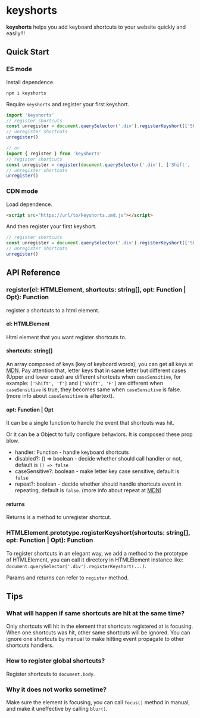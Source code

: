 # keyshorts

**keyshorts** helps you add keyboard shortcuts to your website quickly and easily!!!

## Quick Start

### ES mode

Install dependence.

```shell
npm i keyshorts
```
Require `keyshorts` and register your first keyshort.

```javascript
import 'keyshorts'
// register shortcuts
const unregister = document.querySelector('.div').registerKeyshort(['Shift', 'f'], () => { dosomething() })
// unregister shortcuts
unregister()

// or
import { register } from 'keyshorts'
// register shortcuts
const unregister = register(document.querySelector('.div'), ['Shift', 'f'], () => { dosomething() })
// unregister shortcuts
unregister()
```

### CDN mode

Load dependence.

```html
<script src="https://url/to/keyshorts.umd.js"></script>
```

And then register your first keyshort.

```javascript
// register shortcuts
const unregister = document.querySelector('.div').registerKeyshort(['Shift', 'f'], () => { dosomething() })
// unregister shortcuts
unregister()
```

## API Reference

### register(el: HTMLElement, shortcuts: string[], opt: Function | Opt): Function

register a shortcuts to a html element.

#### el: HTMLElement

Html element that you want register shortcuts to.

#### shortcuts: string[]

An array composed of keys (key of keyboard words), you can get all keys at [MDN](https://developer.mozilla.org/en-US/docs/Web/API/UI_Events/Keyboard_event_key_values). Pay attention that, letter keys that in same letter but different cases (Upper and lower case) are different shortcuts when `caseSensitive`, for example: `['Shift', 'f']` and `['Shift', 'F']` are different when `caseSensitive` is true, they becomes same when `caseSensitive` is false. (more info about `caseSensitive` is aftertext).

#### opt: Function | Opt

It can be a single function to handle the event that shortcuts was hit.

Or it can be a Object to fully configure behaviors. It is composed these prop blow.

- handler: Function - handle keyboard shortcuts
- disabled?: () => boolean - decide whether should call handler or not, default is `() => false`
- caseSensitive?: boolean - make letter key case sensitive, default is `false`
- repeat?: boolean - decide whether should handle shortcuts event in repeating, default is `false`. (more info about repeat at [MDN](https://developer.mozilla.org/en-US/docs/Web/API/KeyboardEvent/repeat))

#### returns

Returns is a method to unregister shortcut.

### HTMLElement.prototype.registerKeyshort(shortcuts: string[], opt: Function | Opt): Function

To register shortcuts in an elegant way, we add a method to the prototype of HTMLElement, you can call it directory in HTMLElement instance like: `document.querySelector('.div').registerKeyshort(...)`.

Params and returns can refer to `register` method.

## Tips

### What will happen if same shortcuts are hit at the same time?

Only shortcuts will hit in the element that shortcuts registered at is focusing. When one shortcuts was hit, other same shortcuts will be ignored. You can ignore one shortcuts by manual to make hitting event propagate to other shortcuts handlers.

### How to register global shortcuts?

Register shortcuts to `document.body`.

### Why it does not works sometime?

Make sure the element is focusing, you can call `focus()` method in manual, and make it uneffective by calling `blur()`.